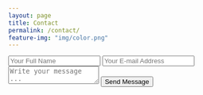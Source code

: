 ```yaml
---
layout: page
title: Contact
permalink: /contact/
feature-img: "img/color.png"
---
```


<!-- #1 -->
<form action="https://getsimpleform.com/messages?form_api_token=c03246abf048c1b6f7553bf6882d671a" method="post">
  <!-- the redirect_to is optional, the form will redirect to the referrer on submission -->
  <!-- #2 -->
  <input type='hidden' name='redirect_to' value='full-url/thank-you/' />
  <input type='text' name='name' placeholder='Your Full Name' />
  <input type='email' name='email' placeholder='Your E-mail Address' />
  <textarea name='message' placeholder='Write your message ...'></textarea>
  <input type='submit' value='Send Message' />
</form>
